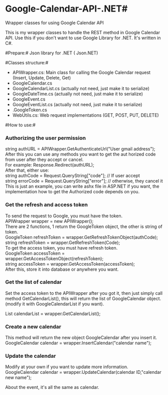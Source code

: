 # Google-Calendar-API-.NET#
Wrapper classes for using Google Calendar API

This is my wrapper classes to handle the REST method in Google Calendar API. Use this if you don't want to use Google Library for .NET. It's written in C#.

#Prepare:#
Json library for .NET ( Json.NET)

#Classes structure:#
<ul>
  <li>APIWrapper.cs: Main class for calling the Google Calendar request (Insert, Update, Delete, Get)</li>
  <li>GoogleCalendar.cs</li>
  <li>GoogleCalendarList.cs (actually not need, just make it to serialize)</li>
  <li>GoogleDateTime.cs (actually not need, just make it to serialize)</li>
  <li>GoogleEvent.cs</li>
  <li>GoogleEventList.cs (actually not need, just make it to serialize)</li>
  <li>.GoogleToken.cs</li>
  <li>WebUtils.cs: Web request implementations (GET, POST, PUT, DELETE)</li>
</ul>


#How to use:#
<h3>Authorizing the user permission</h3>
string authURL = APIWrapper.GetAuthenticateUrl("User gmail address");
<br/>
After this you can use any methods you want to get the aut horized code from user after they accept or cancel.
<br/>
For example:
Response.Redirect(authURL);
<br/>
After that, either use:
<br/>
string authCode = Request.QueryString["code"]; // If user accept
<br/>
string errorCode = Request.QueryString["error"]; // otherwise, they cancel it
<br/>
This is just an example, you can write ashx file in ASP.NET if you want, the implementation how to get the Authorized code depends on you.
<br/>
<h3>Get the refresh and access token</h3>
To send the request to Google, you must have the token.
<br/>
APIWrapper wrapper = new APIWrapper();
<br/>
There are 2 functions, 1 return the GoogleToken object, the other is string of token. 
<br/>
GoogleToken refreshToken = wrapper.GetRefreshTokenObject(authCode);
<br/>
string refreshToken = wrapper.GetRefreshToken(Code);
<br/>
To get the access token, you must have refresh token.
<br/>
GoogleToken accessToken = wrapper.GetAccessTokenObject(refreshToken);
<br/>
string accessToken = wrapper.GetAccessToken(accessToken);
<br/>
After this, store it into database or anywhere you want.

<h3>Get the list of calendar</h3>
<p>
Set the access token to the APIWrapper after you got it, then just simply call method GetCalendarList(), this will return the list of GoogleCalendar object. (modify it with GoogleCalendarList if you want).</p>

List<GoogleCalendar> calendarList = wrapper.GetCalendarList();

<h3>Create a new calendar</h3>
This method will return the new object GoogleCalendar after you insert it.
<br/>
GoogleCalendar calendar = wrapper.InsertCalendar("calendar name");

<h3>Update the calendar</h3>
Modify at your own if you want to update more information.
<br/>
GoogleCalendar calendar = wrapper.UpdateCalendar(calendar ID,"calendar new name");

About the event, it's all the same as calendar.
